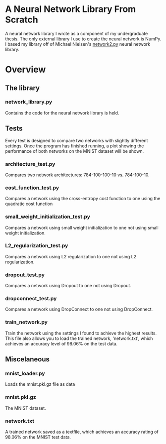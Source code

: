 # A Neural Network Library From Scratch
A neural network library I wrote as a component of my undergraduate thesis. The only external library I use to create the neural network is NumPy. I based my library off of Michael Nielsen's [network2.py](https://github.com/mnielsen/neural-networks-and-deep-learning/tree/master/src) neural network library.

# Overview
## The library 
### network_library.py
Contains the code for the neural network library is held.

## Tests
Every test is designed to compare two networks with slightly different settings. Once the program has finished running, a plot showing the performance of both networks on the MNIST dataset will be shown.
### architecture_test.py
Compares two network architectures: 784-100-100-10 vs. 784-100-10.

### cost_function_test.py
Compares a network using the cross-entropy cost function to one using the quadratic cost function

### small_weight_initialization_test.py
Compares a network using small weight initialization to one not using small weight initialization.

### L2_regularization_test.py
Compares a network using L2 regularization to one not using L2 regularization.

### dropout_test.py
Compares a network using Dropout to one not using Dropout.

### dropconnect_test.py
Compares a network using DropConnect to one not using DropConnect.

### train_network.py
Train the network using the settings I found to achieve the highest results. This file also allows you to load the trained network, 'network.txt', which achieves an accuracy level of 98.06% on the test data.

## Miscelaneous
### mnist_loader.py
Loads the mnist.pkl.gz file as data 

### mnist.pkl.gz
The MNIST dataset.

### network.txt 
A trained network saved as a textfile, which achieves an accuracy rating of 98.06% on the MNIST test data.
